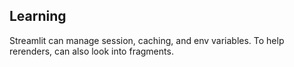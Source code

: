 ## Learning

Streamlit can manage session, caching, and env variables.
To help rerenders, can also look into fragments.